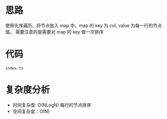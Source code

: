 # 思路

使用先序遍历，将节点放入 map 中，map 的 key 为 col, value 为每一行的节点值。
需要注意的是需要对 map 的 key 做一次排序

# 代码

`index.ts`

# 复杂度分析

- 时间复杂度: O(NLogN) 每行的节点排序
- 空间复杂度：O(N)